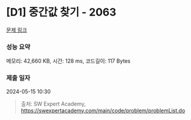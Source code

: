 # [D1] 중간값 찾기 - 2063 

[문제 링크](https://swexpertacademy.com/main/code/problem/problemDetail.do?contestProbId=AV5QPsXKA2UDFAUq) 

### 성능 요약

메모리: 42,660 KB, 시간: 128 ms, 코드길이: 117 Bytes

### 제출 일자

2024-05-15 10:30



> 출처: SW Expert Academy, https://swexpertacademy.com/main/code/problem/problemList.do